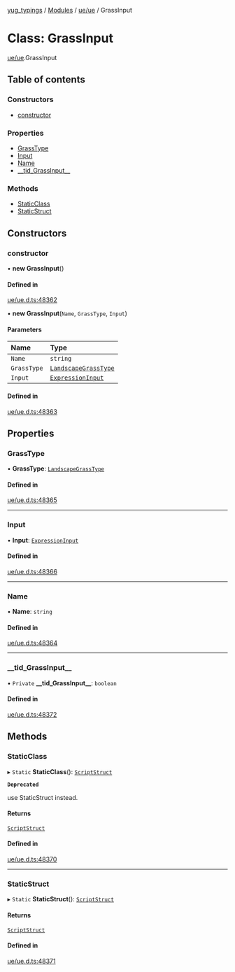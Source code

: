 [yug_typings](../README.md) / [Modules](../modules.md) / [ue/ue](../modules/ue_ue.md) / GrassInput

# Class: GrassInput

[ue/ue](../modules/ue_ue.md).GrassInput

## Table of contents

### Constructors

- [constructor](ue_ue.GrassInput.md#constructor)

### Properties

- [GrassType](ue_ue.GrassInput.md#grasstype)
- [Input](ue_ue.GrassInput.md#input)
- [Name](ue_ue.GrassInput.md#name)
- [\_\_tid\_GrassInput\_\_](ue_ue.GrassInput.md#__tid_grassinput__)

### Methods

- [StaticClass](ue_ue.GrassInput.md#staticclass)
- [StaticStruct](ue_ue.GrassInput.md#staticstruct)

## Constructors

### constructor

• **new GrassInput**()

#### Defined in

[ue/ue.d.ts:48362](https://github.com/YugMetaverse/yug_typings/blob/25cad34/ue/ue.d.ts#L48362)

• **new GrassInput**(`Name`, `GrassType`, `Input`)

#### Parameters

| Name | Type |
| :------ | :------ |
| `Name` | `string` |
| `GrassType` | [`LandscapeGrassType`](ue_ue.LandscapeGrassType.md) |
| `Input` | [`ExpressionInput`](ue_ue.ExpressionInput.md) |

#### Defined in

[ue/ue.d.ts:48363](https://github.com/YugMetaverse/yug_typings/blob/25cad34/ue/ue.d.ts#L48363)

## Properties

### GrassType

• **GrassType**: [`LandscapeGrassType`](ue_ue.LandscapeGrassType.md)

#### Defined in

[ue/ue.d.ts:48365](https://github.com/YugMetaverse/yug_typings/blob/25cad34/ue/ue.d.ts#L48365)

___

### Input

• **Input**: [`ExpressionInput`](ue_ue.ExpressionInput.md)

#### Defined in

[ue/ue.d.ts:48366](https://github.com/YugMetaverse/yug_typings/blob/25cad34/ue/ue.d.ts#L48366)

___

### Name

• **Name**: `string`

#### Defined in

[ue/ue.d.ts:48364](https://github.com/YugMetaverse/yug_typings/blob/25cad34/ue/ue.d.ts#L48364)

___

### \_\_tid\_GrassInput\_\_

• `Private` **\_\_tid\_GrassInput\_\_**: `boolean`

#### Defined in

[ue/ue.d.ts:48372](https://github.com/YugMetaverse/yug_typings/blob/25cad34/ue/ue.d.ts#L48372)

## Methods

### StaticClass

▸ `Static` **StaticClass**(): [`ScriptStruct`](ue_ue.ScriptStruct.md)

**`Deprecated`**

use StaticStruct instead.

#### Returns

[`ScriptStruct`](ue_ue.ScriptStruct.md)

#### Defined in

[ue/ue.d.ts:48370](https://github.com/YugMetaverse/yug_typings/blob/25cad34/ue/ue.d.ts#L48370)

___

### StaticStruct

▸ `Static` **StaticStruct**(): [`ScriptStruct`](ue_ue.ScriptStruct.md)

#### Returns

[`ScriptStruct`](ue_ue.ScriptStruct.md)

#### Defined in

[ue/ue.d.ts:48371](https://github.com/YugMetaverse/yug_typings/blob/25cad34/ue/ue.d.ts#L48371)
